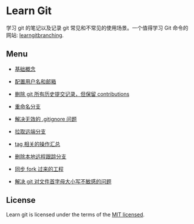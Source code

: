 # Learn Git

学习 git 的笔记以及记录 git 常见和不常见的使用场景。一个值得学习 Git 命令的网站: [learngitbranching](https://learngitbranching.js.org/).

## Menu

- [基础概念](./docs/concept.md)

- [配置用户名和邮箱](./docs/configUsernameAndEmail.md)

- [删除 git 所有历史提交记录，但保留 contributions](./docs/clearAllComment.md)

- [重命名分支](./docs/renameBranchName.md)

- [解决无效的 .gitignore 问题](./docs/invalidGitIgnore.md)

- [拉取远端分支](./docs/fetchRemoteBranch.md)

- [tag 相关的操作汇总](./docs/tags.md)

- [删除本地远程跟踪分支](./docs/clearRemoteBranch.md)

- [同步 fork 过来的工程](./docs/syncFork.md)

- [解决 git 对文件首字母大小写不敏感的问题](./docs/caseSense.md)

## License

Learn git is licensed under the terms of the [MIT licensed](https://opensource.org/licenses/MIT).
